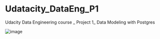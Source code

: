 # Udatacity_DataEng_P1
Udacity Data Engineering course _ Project 1_ Data Modeling with Postgres


![image](https://user-images.githubusercontent.com/32632731/141192328-6a415d71-9bb5-4c78-95c7-ee628d0c8041.png)


